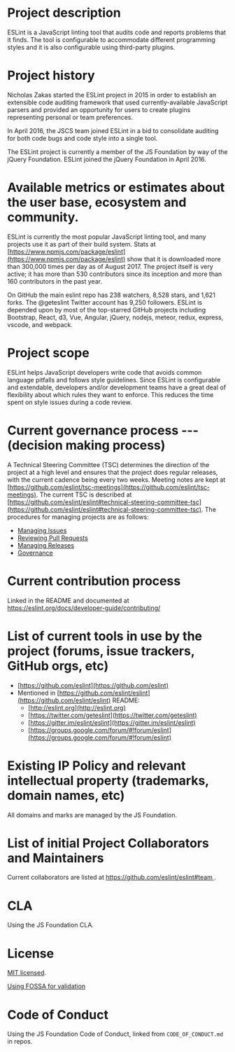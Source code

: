 # Project description

ESLint is a JavaScript linting tool that audits code and reports problems that it finds. The tool is configurable to accommodate different programming styles and it is also configurable using third-party plugins.
 
# Project history

Nicholas Zakas started the ESLint project in 2015 in order to establish an extensible code auditing framework that used currently-available JavaScript parsers and provided an opportunity for users to create plugins representing personal or team preferences.

In April 2016, the JSCS team joined ESLint in a bid to consolidate auditing for both code bugs and code style into a single tool.

The ESLint project is currently a member of the JS Foundation by way of the jQuery Foundation. ESLint joined the jQuery Foundation in April 2016.

# Available metrics or estimates about the user base, ecosystem and community.

ESLint is currently the most popular JavaScript linting tool, and many projects use it as part of their build system. Stats at [https://www.npmjs.com/package/eslint](https://www.npmjs.com/package/eslint) show that it is downloaded more than 300,000 times per day as of August 2017. The project itself is very active; it has more than 530 contributors since its inception and more than 160 contributors in the past year.

On GitHub the main eslint repo has 238 watchers, 8,528 stars, and 1,621 forks. The @geteslint Twitter account has 9,250 followers. ESLint is depended upon by most of the top-starred GitHub projects including Bootstrap, React, d3, Vue, Angular,  jQuery, nodejs, meteor, redux, express, vscode, and webpack.

# Project scope

ESLint helps JavaScript developers write code that avoids common language pitfalls and follows style guidelines. Since ESLint is configurable and extendable, developers and/or development teams have a great deal of flexibility about which rules they want to enforce. This reduces the time spent on style issues during a code review.

# Current governance process --- (decision making process)

A Technical Steering Committee (TSC) determines the direction of the project at a high level and ensures that the project does regular releases, with the current cadence being every two weeks. Meeting notes are kept at [https://github.com/eslint/tsc-meetings](https://github.com/eslint/tsc-meetings). The current TSC is described at [https://github.com/eslint/eslint#technical-steering-committee-tsc](https://github.com/eslint/eslint#technical-steering-committee-tsc). The procedures for managing projects are as follows:
* [Managing Issues](https://eslint.org/docs/maintainer-guide/issues.html)
* [Reviewing Pull Requests](https://eslint.org/docs/maintainer-guide/pullrequests.html)
* [Managing Releases](https://eslint.org/docs/maintainer-guide/releases.html)
* [Governance](https://eslint.org/docs/maintainer-guide/governance.html)

# Current contribution process

Linked in the README and documented at [https://eslint.org/docs/developer-guide/contributing/ ](https://eslint.org/docs/developer-guide/contributing/)

# List of current tools in use by the project (forums, issue trackers, GitHub orgs, etc)

* [https://github.com/eslint](https://github.com/eslint)
* Mentioned in [https://github.com/eslint/eslint](https://github.com/eslint/eslint) README:
  - [http://eslint.org](http://eslint.org)
  - [https://twitter.com/geteslint](https://twitter.com/geteslint)
  - [https://gitter.im/eslint/eslint](https://gitter.im/eslint/eslint)
  - [https://groups.google.com/forum/#!forum/eslint](https://groups.google.com/forum/#!forum/eslint)

# Existing IP Policy and relevant intellectual property (trademarks, domain names, etc)

All domains and marks are managed by the JS Foundation.

# List of initial Project Collaborators and Maintainers

Current collaborators are listed at [https://github.com/eslint/eslint#team ](https://github.com/eslint/eslint#team).

# CLA

Using the JS Foundation CLA.

# License


[MIT licensed](https://github.com/eslint/eslint/blob/master/LICENSE).

[Using FOSSA for validation](https://github.com/eslint/eslint/blob/master/README.md#license)

# Code of Conduct

Using the JS Foundation Code of Conduct, linked from `CODE_OF_CONDUCT.md` in repos.
